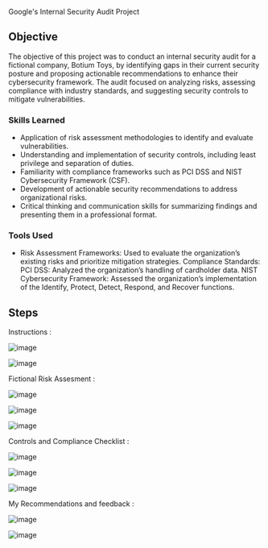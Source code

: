 Google's Internal Security Audit Project


## Objective

The objective of this project was to conduct an internal security audit for a fictional company, Botium Toys, by identifying gaps in their current security posture and proposing actionable recommendations to enhance their cybersecurity framework. The audit focused on analyzing risks, assessing compliance with industry standards, and suggesting security controls to mitigate vulnerabilities.

### Skills Learned

- Application of risk assessment methodologies to identify and evaluate vulnerabilities.
- Understanding and implementation of security controls, including least privilege and separation of duties.
- Familiarity with compliance frameworks such as PCI DSS and NIST Cybersecurity Framework (CSF).
- Development of actionable security recommendations to address organizational risks.
- Critical thinking and communication skills for summarizing findings and presenting them in a professional format.

### Tools Used
- Risk Assessment Frameworks: Used to evaluate the organization’s existing risks and prioritize mitigation strategies.
Compliance Standards:
  PCI DSS: Analyzed the organization’s handling of cardholder data.
  NIST Cybersecurity Framework: Assessed the organization’s implementation of the Identify, Protect, Detect, Respond, and Recover functions.

## Steps

Instructions :

![image](https://github.com/user-attachments/assets/ac59ef25-3a82-467f-9332-5cc42999a46f)

![image](https://github.com/user-attachments/assets/fc31db9a-c86e-4177-84f4-0ca66d93d441)

Fictional Risk Assesment :

![image](https://github.com/user-attachments/assets/a3f2b78f-f541-4045-8740-79ab4f9814d9)

![image](https://github.com/user-attachments/assets/319ffa38-780f-4260-a0bb-a2dd43b697df)

![image](https://github.com/user-attachments/assets/33d0017d-942b-42c9-a014-b99f92fe4b16)

Controls and Compliance Checklist :

![image](https://github.com/user-attachments/assets/bd5c19fa-be4a-480c-8f8f-aa24a41bfa4e)

![image](https://github.com/user-attachments/assets/74cd1e1c-4afc-4f19-8ec3-29d954618607)

![image](https://github.com/user-attachments/assets/50241d53-eb0f-411b-81ff-8cda06f9aca7)

My Recommendations and feedback :

![image](https://github.com/user-attachments/assets/3d074bf4-7764-4971-b3d4-7b63df6b8f7a)

![image](https://github.com/user-attachments/assets/ebc3304b-ea8c-4e8f-8a2a-7901bed04135)

